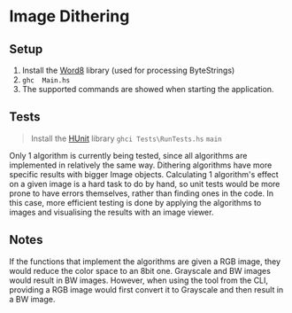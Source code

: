 # Image Dithering 
## Setup
1. Install the [Word8](https://hackage.haskell.org/package/word8-0.1.3) library (used for processing ByteStrings)
2. `ghc  Main.hs`
3. The supported commands are showed when starting the application.

## Tests
> Install the [HUnit](https://hackage.haskell.org/package/HUnit) library
> `ghci Tests\RunTests.hs`
> `main`

Only 1 algorithm is currently being tested, since all algorithms are implemented in relatively the same way. Dithering algorithms have more specific results with bigger Image objects. Calculating 1 algorithm's effect on a given image is a hard task to do by hand, so unit tests would be more prone to have errors themselves, rather than finding ones in the code. In this case, more efficient testing is done by applying the algorithms to images and visualising the results with an image viewer.

## Notes
If the functions that implement the algorithms are given a RGB image, they would reduce the color space to an 8bit one. Grayscale and BW images would result in BW images. However, when using the tool from the CLI, providing a RGB image would first convert it to Grayscale and then result in a BW image. 
